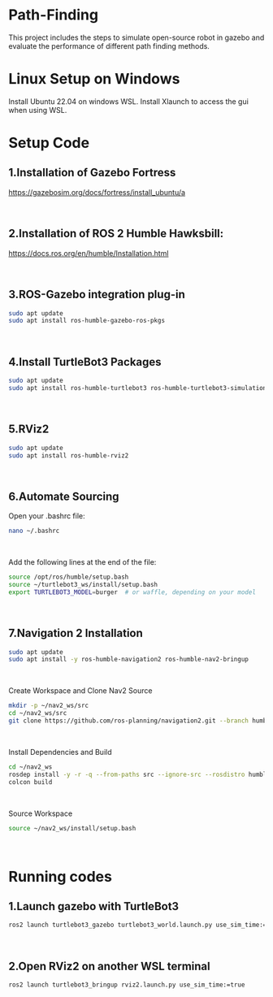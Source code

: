 # Path-Finding

This project includes the steps to simulate open-source robot in gazebo and evaluate the performance of different path finding methods.


# Linux Setup on Windows
Install Ubuntu 22.04 on windows WSL.
Install Xlaunch to access the gui when using WSL.

# Setup Code
## 1.Installation of Gazebo Fortress
https://gazebosim.org/docs/fortress/install_ubuntu/a

<br>

## 2.Installation of ROS 2 Humble Hawksbill:
https://docs.ros.org/en/humble/Installation.html

<br>

## 3.ROS-Gazebo integration plug-in
```Bash
sudo apt update
sudo apt install ros-humble-gazebo-ros-pkgs
```
<br>

## 4.Install TurtleBot3 Packages
```Bash
sudo apt update
sudo apt install ros-humble-turtlebot3 ros-humble-turtlebot3-simulations
```
<br>

## 5.RViz2
```Bash
sudo apt update
sudo apt install ros-humble-rviz2
```
<br>

## 6.Automate Sourcing<br>
Open your .bashrc file:
```Bash
nano ~/.bashrc
```
<br>

Add the following lines at the end of the file:
```Bash
source /opt/ros/humble/setup.bash
source ~/turtlebot3_ws/install/setup.bash
export TURTLEBOT3_MODEL=burger  # or waffle, depending on your model
```
<br>

## 7.Navigation 2 Installation
```Bash
sudo apt update
sudo apt install -y ros-humble-navigation2 ros-humble-nav2-bringup

```
<br>

Create Workspace and Clone Nav2 Source
```Bash
mkdir -p ~/nav2_ws/src
cd ~/nav2_ws/src
git clone https://github.com/ros-planning/navigation2.git --branch humble
```
<br>

Install Dependencies and Build
```Bash
cd ~/nav2_ws
rosdep install -y -r -q --from-paths src --ignore-src --rosdistro humble
colcon build
```
<br>

Source Workspace
```Bash
source ~/nav2_ws/install/setup.bash
```
<br>

# Running codes
## 1.Launch gazebo with TurtleBot3
```Bash
ros2 launch turtlebot3_gazebo turtlebot3_world.launch.py use_sim_time:=true
```
<br>

## 2.Open RViz2 on another WSL terminal
```Bash
ros2 launch turtlebot3_bringup rviz2.launch.py use_sim_time:=true
```
<br>


